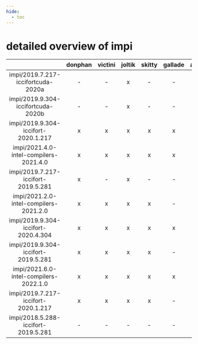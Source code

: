 ```yaml
---
hide:
  - toc
---
```


detailed overview of impi
=========================

| |donphan|victini|joltik|skitty|gallade|accelgor|swalot|doduo|
| :---: | :---: | :---: | :---: | :---: | :---: | :---: | :---: | :---: |
|impi/2019.7.217-iccifortcuda-2020a|-|-|x|-|-|-|-|-|
|impi/2019.9.304-iccifortcuda-2020b|-|-|x|-|-|-|-|-|
|impi/2019.9.304-iccifort-2020.1.217|x|x|x|x|x|x|x|x|
|impi/2021.4.0-intel-compilers-2021.4.0|x|x|x|x|x|x|x|x|
|impi/2019.7.217-iccifort-2019.5.281|x|-|x|-|-|-|x|x|
|impi/2021.2.0-intel-compilers-2021.2.0|x|x|x|x|-|-|x|x|
|impi/2019.9.304-iccifort-2020.4.304|x|x|x|x|x|x|x|x|
|impi/2019.9.304-iccifort-2019.5.281|x|x|x|x|-|-|x|x|
|impi/2021.6.0-intel-compilers-2022.1.0|x|x|x|x|x|x|x|x|
|impi/2019.7.217-iccifort-2020.1.217|x|x|x|x|-|-|x|x|
|impi/2018.5.288-iccifort-2019.5.281|-|-|-|-|-|-|-|-|
